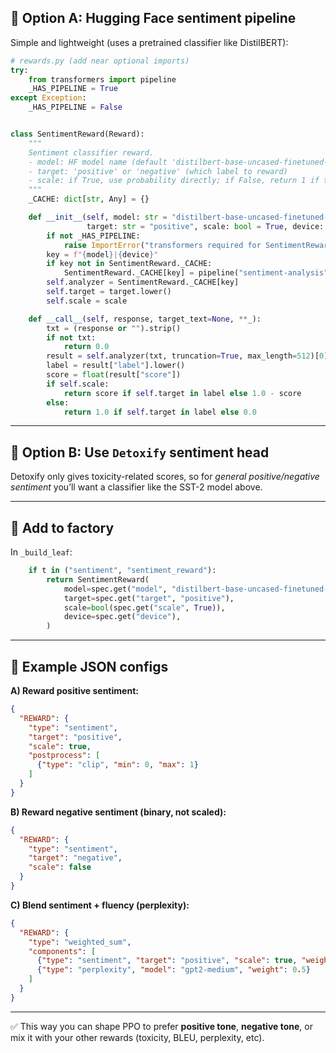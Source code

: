 
## 🔹 Option A: Hugging Face sentiment pipeline

Simple and lightweight (uses a pretrained classifier like DistilBERT):

```python
# rewards.py (add near optional imports)
try:
    from transformers import pipeline
    _HAS_PIPELINE = True
except Exception:
    _HAS_PIPELINE = False


class SentimentReward(Reward):
    """
    Sentiment classifier reward.
    - model: HF model name (default 'distilbert-base-uncased-finetuned-sst-2-english')
    - target: 'positive' or 'negative' (which label to reward)
    - scale: if True, use probability directly; if False, return 1 if target label wins else 0.
    """
    _CACHE: dict[str, Any] = {}

    def __init__(self, model: str = "distilbert-base-uncased-finetuned-sst-2-english",
                 target: str = "positive", scale: bool = True, device: int | str | None = None):
        if not _HAS_PIPELINE:
            raise ImportError("transformers required for SentimentReward (pipeline).")
        key = f"{model}|{device}"
        if key not in SentimentReward._CACHE:
            SentimentReward._CACHE[key] = pipeline("sentiment-analysis", model=model, device=0 if device=="cuda" else -1)
        self.analyzer = SentimentReward._CACHE[key]
        self.target = target.lower()
        self.scale = scale

    def __call__(self, response, target_text=None, **_):
        txt = (response or "").strip()
        if not txt:
            return 0.0
        result = self.analyzer(txt, truncation=True, max_length=512)[0]
        label = result["label"].lower()
        score = float(result["score"])
        if self.scale:
            return score if self.target in label else 1.0 - score
        else:
            return 1.0 if self.target in label else 0.0
```

---

## 🔹 Option B: Use `Detoxify` sentiment head

Detoxify only gives toxicity-related scores, so for *general positive/negative sentiment* you’ll want a classifier like the SST-2 model above.

---

## 🔹 Add to factory

In `_build_leaf`:

```python
    if t in ("sentiment", "sentiment_reward"):
        return SentimentReward(
            model=spec.get("model", "distilbert-base-uncased-finetuned-sst-2-english"),
            target=spec.get("target", "positive"),
            scale=bool(spec.get("scale", True)),
            device=spec.get("device"),
        )
```

---

## 🔹 Example JSON configs

**A) Reward positive sentiment:**

```json
{
  "REWARD": {
    "type": "sentiment",
    "target": "positive",
    "scale": true,
    "postprocess": [
      {"type": "clip", "min": 0, "max": 1}
    ]
  }
}
```

**B) Reward negative sentiment (binary, not scaled):**

```json
{
  "REWARD": {
    "type": "sentiment",
    "target": "negative",
    "scale": false
  }
}
```

**C) Blend sentiment + fluency (perplexity):**

```json
{
  "REWARD": {
    "type": "weighted_sum",
    "components": [
      {"type": "sentiment", "target": "positive", "scale": true, "weight": 0.5},
      {"type": "perplexity", "model": "gpt2-medium", "weight": 0.5}
    ]
  }
}
```

---

✅ This way you can shape PPO to prefer **positive tone**, **negative tone**, or mix it with your other rewards (toxicity, BLEU, perplexity, etc).


